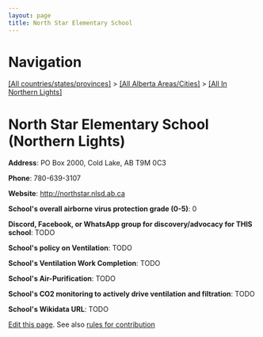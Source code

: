 ```yaml
---
layout: page
title: North Star Elementary School
---
```

# Navigation

[[All countries/states/provinces]](../../..) > [[All Alberta Areas/Cities]](../..) > [[All In Northern Lights]](..)

# North Star Elementary School (Northern Lights)

**Address**: PO Box 2000, Cold Lake, AB T9M 0C3

**Phone**: 780-639-3107

**Website**: <http://northstar.nlsd.ab.ca>

**School's overall airborne virus protection grade (0-5)**: 0

**Discord, Facebook, or WhatsApp group for discovery/advocacy for THIS school**: TODO

**School's policy on Ventilation**: TODO

**School's Ventilation Work Completion**: TODO

**School's Air-Purification**: TODO

**School's CO2 monitoring to actively drive ventilation and filtration**: TODO

**School's Wikidata URL**: TODO


[Edit this page](https://github.com/ventilate-schools/AB/edit/main/./Northern_Lights/North_Star_Elementary_School.md). See also [rules for contribution](../../../contribution-rules/)